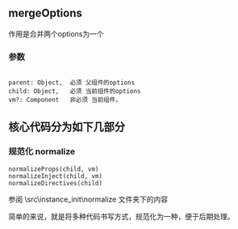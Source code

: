 ## mergeOptions

作用是合并两个options为一个

### 参数

```

parent: Object,  必须 父组件的options 
child: Object,   必须 当前组件的options
vm?: Component   非必须 当前组件，

```


## 核心代码分为如下几部分


### 规范化 normalize

```
normalizeProps(child, vm)
normalizeInject(child, vm)
normalizeDirectives(child)

```


参阅 \src\instance\_init\normalize 文件夹下的内容

简单的来说，就是将多种代码书写方式，规范化为一种，便于后期处理。